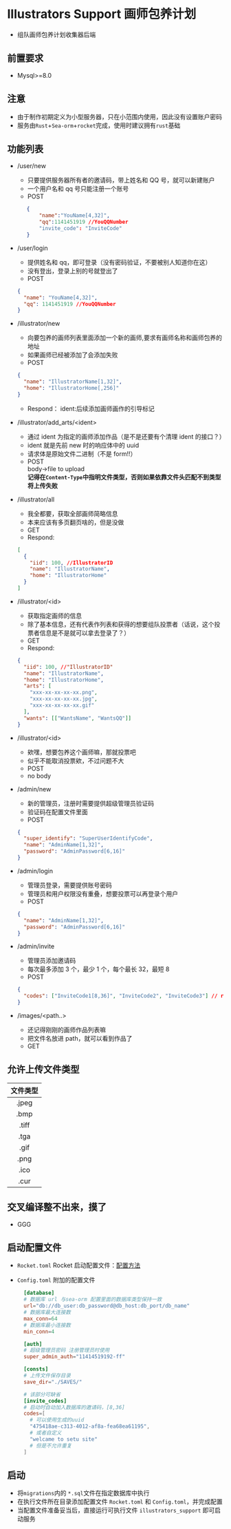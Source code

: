 # Illustrators Support 画师包养计划

- 组队画师包养计划收集器后端

## 前置要求

- Mysql>=8.0

## 注意

- 由于制作初期定义为小型服务器，只在小范围内使用，因此没有设置账户密码
- 服务由`Rust`+`Sea-orm`+`rocket`完成，使用时建议拥有`rust`基础

## 功能列表

- /user/new

  - 只要提供服务器所有者的邀请码，带上姓名和 QQ 号，就可以新建账户
  - 一个用户名和 qq 号只能注册一个账号
  - POST

  ```json
     {
         "name":"YouName[4,32]",
         "qq":1141451919 //YouQQNumber
         "invite_code": "InviteCode"
     }
  ```

- /user/login

  - 提供姓名和 qq，即可登录（没有密码验证，不要被别人知道你在这）
  - 没有登出，登录上别的号就登出了
  - POST

  ```json
  {
    "name": "YouName[4,32]",
    "qq": 1141451919 //YouQQNumber
  }
  ```

- /illustrator/new

  - 向要包养的画师列表里面添加一个新的画师,要求有画师名称和画师包养的地址
  - 如果画师已经被添加了会添加失败
  - POST

  ```json
  {
    "name": "IllustratorName[1,32]",
    "home": "IllustratorHome[,256]"
  }
  ```

  - Respond：
    ident:后续添加画师画作的引导标记

- /illustrator/add_arts/\<ident>

  - 通过 ident 为指定的画师添加作品（是不是还要有个清理 ident 的接口？）
  - ident 就是先前 new 时的响应体中的 uuid
  - 请求体是原始文件二进制（不是 form!!）
  - POST  
    body->file to upload  
    **记得在`Content-Type`中指明文件类型，否则如果依靠文件头匹配不到类型将上传失败**

- /illustrator/all

  - 我全都要，获取全部画师简略信息
  - 本来应该有多页翻页啥的，但是没做
  - GET
  - Respond:

  ```json
  [
    {
      "iid": 100, //IllustratorID
      "name": "IllustratorName",
      "home": "IllustratorHome"
    }
  ]
  ```

- /illustrator/\<id>

  - 获取指定画师的信息
  - 除了基本信息，还有代表作列表和获得的想要组队投票者（话说，这个投票者信息是不是就可以拿去登录了？）
  - GET
  - Respond:

  ```json
  {
    "iid": 100, //"IllustratorID"
    "name": "IllustratorName",
    "home": "IllustratorHome",
    "arts": [
      "xxx-xx-xx-xx-xx.png",
      "xxx-xx-xx-xx-xx.jpg",
      "xxx-xx-xx-xx-xx.gif"
    ],
    "wants": [["WantsName", "WantsQQ"]]
  }
  ```

- /illustrator/<id\>

  - 欸嘿，想要包养这个画师嘛，那就投票吧
  - 似乎不能取消投票欸，不过问题不大
  - POST
  - no body

- /admin/new

  - 新的管理员，注册时需要提供超级管理员验证码
  - 验证码在配置文件里面
  - POST

  ```json
  {
    "super_identify": "SuperUserIdentifyCode",
    "name": "AdminName[1,32]",
    "password": "AdminPassword[6,16]"
  }
  ```

- /admin/login

  - 管理员登录，需要提供账号密码
  - 管理员和用户权限没有重叠，想要投票可以再登录个用户
  - POST

  ```json
  {
    "name": "AdminName[1,32]",
    "password": "AdminPassword[6,16]"
  }
  ```

- /admin/invite

  - 管理员添加邀请码
  - 每次最多添加 3 个，最少 1 个，每个最长 32，最短 8
  - POST

  ```json
  {
    "codes": ["InviteCode1[8,36]", "InviteCode2", "InviteCode3"] // range[1,3]
  }
  ```

- /images/<path..>
  - 还记得刚刚的画师作品列表嘛
  - 把文件名放进 path，就可以看到作品了
  - GET

## 允许上传文件类型

| 文件类型 |
| :------: |
|  .jpeg   |
|   .bmp   |
|  .tiff   |
|   .tga   |
|   .gif   |
|   .png   |
|   .ico   |
|   .cur   |

## 交叉编译整不出来，摸了

- GGG

## 启动配置文件

- `Rocket.toml`
  Rocket 启动配置文件：[配置方法](https://rocket.rs/v0.5-rc/guide/configuration/#configuration)
- `Config.toml`
  附加的配置文件

  ```toml
    [database]
    # 数据库 url 与sea-orm 配置里面的数据库类型保持一致
    url="db://db_user:db_password@db_host:db_port/db_name"
    # 数据库最大连接数
    max_conn=64
    # 数据库最小连接数
    min_conn=4

    [auth]
    # 超级管理员密码 注册管理员时使用
    super_admin_auth="11414519192-ff"

    [consts]
    # 上传文件保存目录
    save_dir="./SAVES/"

    # 该部分可缺省
    [invite_codes]
    # 启动时自动加入数据库的邀请码，[8,36]
    codes=[
      # 可以使用生成的uuid
      "475418ae-c313-4012-af8a-fea68ea61195",
      # 或者自定义
      "welcame to setu site"
      # 但是不允许重复
    ]
  ```

## 启动

- 将`migrations`内的 `*.sql`文件在指定数据库中执行
- 在执行文件所在目录添加配置文件 `Rocket.toml` 和 `Config.toml`，并完成配置
- 当配置文件准备妥当后，直接运行可执行文件 `illustrators_support` 即可启动服务

